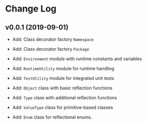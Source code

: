 Change Log
==========

v0.0.1 (2019-09-01)
-------------------

* Add: Class decorator factory `Namespace`

* Add: Class decorator factory `Package`

* Add: `Environment` module with runtime constants and variables

* Add: `RuntimeUtility` module for runtime handling

* Add: `TestUtility` module for integrated unit tests

* Add: `Object` class with basic reflection functions

* Add: `Type` class with additional reflection functions

* Add: `ValueType` class for primitive-based classes

* Add: `Enum` class for reflectional enums.
